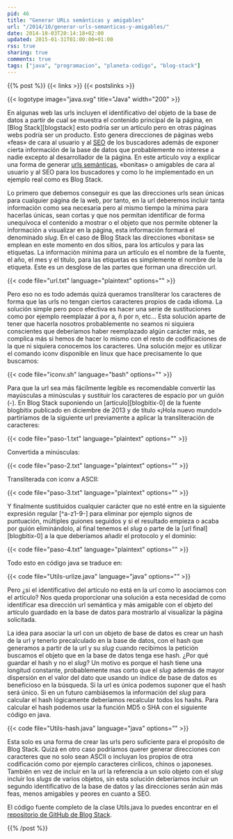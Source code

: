 ```yaml
---
pid: 46
title: "Generar URLs semánticas y amigables"
url: "/2014/10/generar-urls-semanticas-y-amigables/"
date: 2014-10-03T20:14:18+02:00
updated: 2015-01-31T01:00:00+01:00
rss: true
sharing: true
comments: true
tags: ["java", "programacion", "planeta-codigo", "blog-stack"]
---
```


{{% post %}}
{{< links >}}
{{< postslinks >}}

{{< logotype image="java.svg" title="Java" width="200" >}}

En algunas web las urls incluyen el identificativo del objeto de la base de datos a partir de cual se muestra el contenido principal de la página, en [Blog Stack][blogstack] esto podría ser un artículo pero en otras páginas webs podría ser un producto. Esto genera direcciones de páginas webs «feas» de cara al usuario y al [SEO](https://en.wikipedia.org/wiki/Search_engine_optimization) de los buscadores además de exponer cierta información de la base de datos que probablemente no interese a nadie excepto al desarrollador de la página. En este artículo voy a explicar una forma de generar [urls semánticas](https://es.wikipedia.org/wiki/URL_sem%C3%A1ntica), «bonitas» o amigables de cara al usuario y al SEO para los buscadores y como lo he implementado en un ejemplo real como es Blog Stack.

Lo primero que debemos conseguir es que las direcciones urls sean únicas para cualquier página de la web, por tanto, en la url deberemos incluir tanta información como sea necesaria pero al mismo tiempo la mínima para hacerlas únicas, sean cortas y que nos permitan identificar de forma unequívoca el contenido a mostrar o el objeto que nos permite obtener la información a visualizar en la página, esta información formará el denominado _slug_. En el caso de Blog Stack las direcciones «bonitas» se emplean en este momento en dos sitios, para los artículos y para las etiquetas. La información mínima para un artículo es el nombre de la fuente, el año, el mes y el título, para las etiquetas es simplemente el nombre de la etiqueta. Este es un desglose de las partes que forman una dirección url.

{{< code file="url.txt" language="plaintext" options="" >}}

Pero eso no es todo además quizá queramos transliterar los caracteres de forma que las urls no tengan ciertos caracteres propios de cada idioma. La solución simple pero poco efectiva es hacer una serie de sustituciones como por ejemplo reemplazar á por a, ñ por n, etc... Esta solución aparte de tener que hacerla nosotros probablemente no seamos ni siquiera conscientes que deberíamos haber reemplazado algún carácter más, se complica más si hemos de hacer lo mismo con el resto de codificaciones de la que ni siquiera conocemos los caracteres. Una solución mejor es utilizar el comando iconv disponible en linux que hace precisamente lo que buscamos:

{{< code file="iconv.sh" language="bash" options="" >}}

Para que la url sea más fácilmente legible es recomendable convertir las mayúsculas a minúsculas y sustituir los caracteres de espacio por un guión (-). En Blog Stack suponiendo un [artículo][blogbitix-0] de la fuente blogbitix publicado en diciembre de 2013 y de título «¡Hola nuevo mundo!» partiríamos de la siguiente url previamente a aplicar la transliteración de caracteres:

{{< code file="paso-1.txt" language="plaintext" options="" >}}

Convertida a minúsculas:

{{< code file="paso-2.txt" language="plaintext" options="" >}}

Transliterada con iconv a ASCII:

{{< code file="paso-3.txt" language="plaintext" options="" >}}

Y finalmente sustituidos cualquier carácter que no esté entre en la siguiente expresión regular [^a-z1-9-] para eliminar por ejemplo signos de puntuación, múltiples guiones seguidos y si el resultado empieza o acaba por guión eliminándolo, al final tenemos el _slug_ o parte de la [url final][blogbitix-0] a la que deberíamos añadir el protocolo y el dominio:

{{< code file="paso-4.txt" language="plaintext" options="" >}}

Todo esto en código java se traduce en:

{{< code file="Utils-urlize.java" language="java" options="" >}}

Pero ¿si el identificativo del artículo no está en la url como lo asociamos con el artículo? Nos queda proporcionar una solución a esta necesidad de como identificar esa dirección url semántica y más amigable con el objeto del artículo guardado en la base de datos para mostrarlo al visualizar la página solicitada.

La idea para asociar la url con un objeto de base de datos es crear un hash de la url y tenerlo precalculado en la base de datos, con el hash que generamos a partir de la url y su _slug_ cuando recibimos la petición buscamos el objeto que en la base de datos tenga ese hash. ¿Por qué guardar el hash y no el _slug_? Un motivo es porque el hash tiene una longitud constante, probablemente mas corto que el _slug_ además de mayor dispersión en el valor del dato que usando un índice de base de datos es beneficioso en la búsqueda. Si la url es única podemos suponer que el hash será único. Si en un futuro cambiásemos la información del _slug_ para calcular el hash lógicamente deberíamos recalcular todos los hashs. Para calcular el hash podemos usar la función MD5 o SHA con el siguiente código en java.

{{< code file="Utils-hash.java" language="java" options="" >}}

Esta solo es una forma de crear las urls pero suficiente para el propósito de Blog Stack. Quizá en otro caso podríamos querer generar direcciones con caracteres que no solo sean ASCII o incluyan los propios de otra codificación como por ejemplo caracteres cirílicos, chinos o japoneses. También en vez de incluir en la url la referencia a un solo objeto con el _slug_ incluir los _slugs_ de varios objetos, sin esta solución deberíamos incluir un segundo identificativo de la base de datos y las direcciones serán aún más feas, menos amigables y peores en cuanto a SEO.

El código fuente completo de la clase Utils.java lo puedes encontrar en el [repositorio de GitHub de Blog Stack](https://github.com/picodotdev/blog-stack/tree/master).

{{% /post %}}